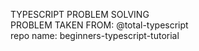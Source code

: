 TYPESCRIPT PROBLEM SOLVING </br>
PROBLEM TAKEN FROM: @total-typescript</br>
repo name: beginners-typescript-tutorial
